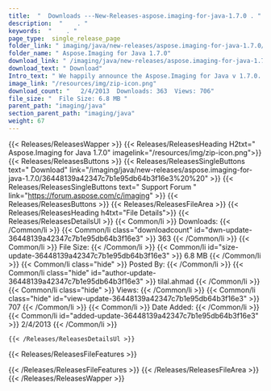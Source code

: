 ```yaml
---
title:  "  Downloads ---New-Releases-aspose.imaging-for-java-1.7.0 . " 
description:  "    . " 
keywords:  "    . " 
page_type:  single_release_page
folder_link: " imaging/java/new-releases/aspose.imaging-for-java-1.7.0/"
folder_name: " Aspose.Imaging for Java 1.7.0"
download_link: " /imaging/java/new-releases/aspose.imaging-for-java-1.7.0/36448139a42347c7b1e95db64b3f16e3"
download_text: " Download"
Intro_text: " We happily announce the Aspose.Imaging for Java v 1.7.0. It has been ported out ..."
image_link: "/resources/img/zip-icon.png"
download_count: "   2/4/2013  Downloads: 363  Views: 706"
file_size: "  File Size: 6.8 MB "
parent_path: "imaging/java"
section_parent_path: "imaging/java"
weight: 67
---
```


{{< Releases/ReleasesWapper >}}
  {{< Releases/ReleasesHeading H2txt=" Aspose.Imaging for Java 1.7.0" imagelink="/resources/img/zip-icon.png">}}
  {{< Releases/ReleasesButtons >}}
    {{< Releases/ReleasesSingleButtons text=" Download" link="/imaging/java/new-releases/aspose.imaging-for-java-1.7.0/36448139a42347c7b1e95db64b3f16e3%20%20" >}}
    {{< Releases/ReleasesSingleButtons text=" Support Forum " link="https://forum.aspose.com/c/imaging" >}}
  {{< Releases/ReleasesButtons >}}
  {{< Releases/ReleasesFileArea >}}
    {{< Releases/ReleasesHeading h4txt="File Details">}}
    {{< Releases/ReleasesDetailsUl >}}
            {{< Common/li  >}} Downloads: {{< /Common/li >}} 
      {{< Common/li class="downloadcount" id="dwn-update-36448139a42347c7b1e95db64b3f16e3" >}} 363 {{< /Common/li >}} 
      {{< Common/li  >}} File Size: {{< /Common/li >}} 
      {{< Common/li id="size-update-36448139a42347c7b1e95db64b3f16e3" >}} 6.8 MB {{< /Common/li >}} 
      {{< Common/li  class="hide" >}} Posted By: {{< /Common/li >}} 
      {{< Common/li class="hide" id="author-update-36448139a42347c7b1e95db64b3f16e3" >}} tilal.ahmad {{< /Common/li >}} 
      {{< Common/li class="hide"  >}} Views: {{< /Common/li >}} 
      {{< Common/li class="hide" id="view-update-36448139a42347c7b1e95db64b3f16e3" >}} 707 {{< /Common/li >}} 
      {{< Common/li  >}} Date Added: {{< /Common/li >}} 
      {{< Common/li id="added-update-36448139a42347c7b1e95db64b3f16e3" >}} 2/4/2013 {{< /Common/li >}} 

    {{< /Releases/ReleasesDetailsUl >}}

  {{< Releases/ReleasesFileFeatures >}}
      
  {{< /Releases/ReleasesFileFeatures >}}
 {{< /Releases/ReleasesFileArea >}}
{{< /Releases/ReleasesWapper >}}


